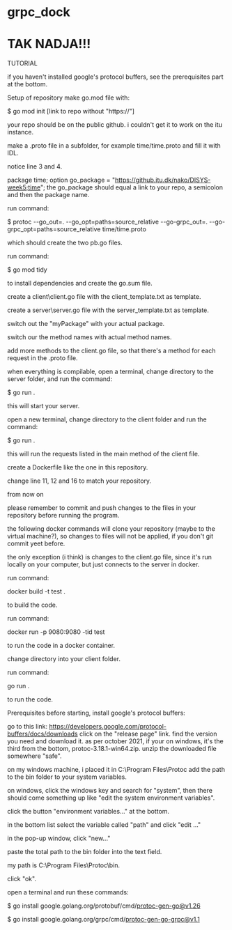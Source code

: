 # grpc_dock

TAK NADJA!!!
============

TUTORIAL 

if you haven't installed google's protocol buffers, see the prerequisites part at the bottom.

Setup of repository
make go.mod file with:

$ go mod init [link to repo without "https://"]

your repo should be on the public github. i couldn't get it to work on the itu instance.

make a .proto file in a subfolder, for example time/time.proto and fill it with IDL.

notice line 3 and 4.

package time;
option go_package = "https://github.itu.dk/nako/DISYS-week5;time";
the go_package should equal a link to your repo, a semicolon and then the package name.

run command:

$ protoc --go_out=. --go_opt=paths=source_relative --go-grpc_out=. --go-grpc_opt=paths=source_relative time/time.proto

which should create the two pb.go files.

run command:

$ go mod tidy

to install dependencies and create the go.sum file.

create a client\client.go file with the client_template.txt as template.

create a server\server.go file with the server_template.txt as template.

switch out the "myPackage" with your actual package.

switch our the method names with actual method names.

add more methods to the client.go file, so that there's a method for each request in the .proto file.

when everything is compilable, open a terminal, change directory to the server folder, and run the command:

$ go run .

this will start your server.

open a new terminal, change directory to the client folder and run the command:

$ go run .

this will run the requests listed in the main method of the client file.

create a Dockerfile like the one in this repository.

change line 11, 12 and 16 to match your repository.

from now on

please remember to commit and push changes to the files in your repository before running the program.

the following docker commands will clone your repository (maybe to the virtual machine?), so changes to files will not be applied, if you don't git commit yeet before.

the only exception (i think) is changes to the client.go file, since it's run locally on your computer, but just connects to the server in docker.

run command:

docker build -t test .

to build the code.

run command:

docker run -p 9080:9080 -tid test

to run the code in a docker container.

change directory into your client folder.

run command:

go run .

to run the code.

Prerequisites
before starting, install google's protocol buffers:

go to this link: https://developers.google.com/protocol-buffers/docs/downloads
click on the "release page" link.
find the version you need and download it.
as per october 2021, if your on windows, it's the third from the bottom, protoc-3.18.1-win64.zip.
unzip the downloaded file somewhere "safe".

on my windows machine, i placed it in C:\Program Files\Protoc
add the path to the bin folder to your system variables.

on windows, click the windows key and search for "system", then there should come something up like "edit the system environment variables".

click the button "environment variables..." at the bottom.

in the bottom list select the variable called "path" and click "edit ..."

in the pop-up window, click "new..."

paste the total path to the bin folder into the text field.

my path is C:\Program Files\Protoc\bin.

click "ok".

open a terminal and run these commands:

$ go install google.golang.org/protobuf/cmd/protoc-gen-go@v1.26

$ go install google.golang.org/grpc/cmd/protoc-gen-go-grpc@v1.1
